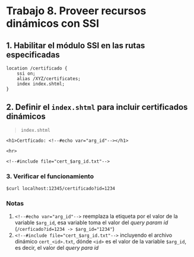# Trabajo 8. Proveer recursos dinámicos con SSI

## 1. Habilitar el módulo SSI en las rutas especificadas

```
location /certificado {
	ssi on;
	alias /XYZ/certificates;
	index index.shtml;
}
```

## 2. Definir el `index.shtml` para incluir certificados dinámicos

> `index.shtml`

```
<h1>Certficado: <!--#echo var="arg_id"--></h1>

<hr>

<!--#include file="cert_$arg_id.txt"-->
```

### 3. Verificar el funcionamiento

	$curl localhost:12345/certificado?id=1234

### Notas

1. `<!--#echo var="arg_id"-->` reemplaza la etiqueta por el valor de
la variable `$arg_id`, esa variable toma el valor del *query param id*
(`/cerficado?id=1234 -> $arg_id="1234"`)
2. `<!--#include file="cert_$arg_id.txt"-->` incluyendo el archivo
dinámico `cert_<id>.txt`, dónde `<id>` es el valor de la variable `$arg_id`,
es decir, el valor del *query para id*

